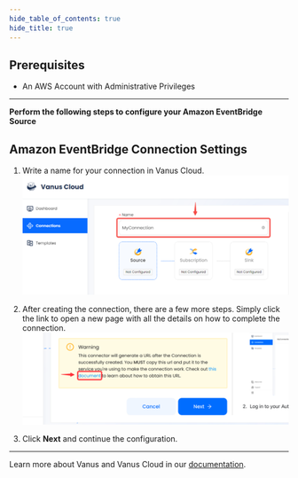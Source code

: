 ```yaml
--- 
hide_table_of_contents: true
hide_title: true
---
```


## Prerequisites

- An AWS Account with Administrative Privileges

---

**Perform the following steps to configure your Amazon EventBridge Source**

## Amazon EventBridge Connection Settings

1. Write a name for your connection in Vanus Cloud.
   ![img.png](images/1.png) 
2. After creating the connection, there are a few more steps. Simply click the link to open a new page with all the details on how to complete the connection.
![](images/warning.png)

3. Click **Next** and continue the configuration.

---

Learn more about Vanus and Vanus Cloud in our [documentation](https://docs.vanus.ai).
